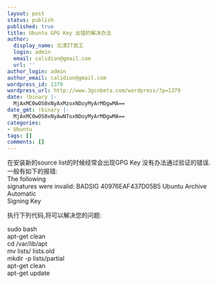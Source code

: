 ```yaml
---
layout: post
status: publish
published: true
title: Ubuntu GPG Key 出错的解决办法
author:
  display_name: 北漂IT民工
  login: admin
  email: calidion@gmail.com
  url: ''
author_login: admin
author_email: calidion@gmail.com
wordpress_id: 1379
wordpress_url: http://www.3gcnbeta.com/wordpress/?p=1379
date: !binary |-
  MjAxMC0wOS0xNyAxMzoxNDoyMyArMDgwMA==
date_gmt: !binary |-
  MjAxMC0wOS0xNyAwNToxNDoyMyArMDgwMA==
categories:
- Ubuntu
tags: []
comments: []
---
```

<p>在安装新的source list的时候经常会出现GPG Key 没有办法通过验证的错误.<br />
一般有如下的报错:<br />
The following<br />
signatures were invalid: BADSIG 40976EAF437D05B5 Ubuntu Archive Automatic<br />
Signing Key</p>
<p>执行下列代码,将可以解决您的问题:</p>
<p>sudo bash<br />
apt-get clean<br />
cd /var/lib/apt<br />
mv lists/ lists.old<br />
mkdir -p lists/partial<br />
apt-get clean<br />
apt-get update</p>
